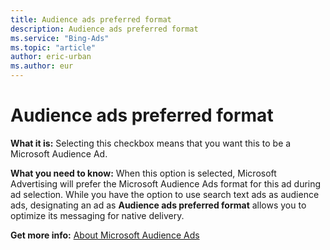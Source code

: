 ```yaml
---
title: Audience ads preferred format
description: Audience ads preferred format
ms.service: "Bing-Ads"
ms.topic: "article"
author: eric-urban
ms.author: eur
---
```


# Audience ads preferred format

**What it is:** Selecting this checkbox means that you want this to be a Microsoft Audience Ad.

**What you need to know:** When this option is selected, Microsoft Advertising will prefer the Microsoft Audience Ads format for this ad during ad selection. While you have the option to use search text ads as audience ads, designating an ad as **Audience ads preferred format** allows you to optimize its messaging for native delivery.

**Get more info:** [About Microsoft Audience Ads](../hlp_BA_CONC_NativeAds.md)


